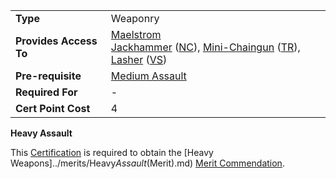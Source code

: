|     |     |
| --- | --- |
| **Type** | Weaponry |
| **Provides Access To** | [Maelstrom](../weapons/Maelstrom.md)  <br>[Jackhammer](../weapons/Jackhammer.md) ([NC](../factions/New_Conglomerate.md)), [Mini-Chaingun](../weapons/Mini-Chaingun.md) ([TR](../factions/Terran_Republic.md)), [Lasher](../weapons/Lasher.md) ([VS](../factions/Vanu_Sovereignty.md)) |
| **Pre-requisite** | [Medium Assault](Medium_Assault.md) |
| **Required For** | -   |
| **Cert Point Cost** | 4   |

**Heavy Assault**

This [Certification](Certification.md) is required to obtain the [Heavy
Weapons]../merits/Heavy*Assault*(Merit).md)
[Merit Commendation](../merits/index.md).
